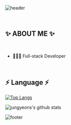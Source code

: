 ![header](https://capsule-render.vercel.app/api?type=waving&color=gradient&height=300&section=header&text=BaeJungYeon&fontAlignY=40&fontSize=100&desc=(^^)&descAlignY=65&animation=twinkling)

<br/>

## ✨  ABOUT ME ✨

<br/>

- 👩🏻‍💻 Full-stack Developer

<br/>


## ⚡️ Language ⚡️

[![Top Langs](https://github-readme-stats.vercel.app/api/top-langs/?username=jungyeons&layout=compact)](https://github.com/alissa1228)


![jungyeons's github stats](https://github-readme-stats.vercel.app/api?username=jungyeons&show_icons=true)	
</div>


![footer](https://capsule-render.vercel.app/api?section=footer&type=waving&color=e2e4e3&height=130)
